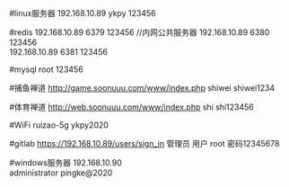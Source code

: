 #linux服务器  192.168.10.89
ykpy
123456


#redis
192.168.10.89  6379   123456   //内网公共服务器
192.168.10.89  6380   123456   
192.168.10.89  6381   123456   


#mysql
root
123456




#捕鱼禅道
http://game.soonuuu.com/www/index.php
shiwei
shiwei1234

#体育禅道
http://web.soonuuu.com/www/index.php
shi
shi123456





#WiFi
ruizao-5g
ykpy2020



#gitlab
https://192.168.10.89/users/sign_in
管理员 用户 root  密码12345678



#windows服务器 192.168.10.90  
administrator     pingke@2020

